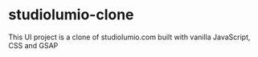# studiolumio-clone
This UI project is a clone of studiolumio.com built with vanilla JavaScript, CSS and GSAP
